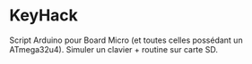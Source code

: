 # KeyHack
Script Arduino pour Board Micro (et toutes celles possédant un ATmega32u4). Simuler un clavier + routine sur carte SD.
